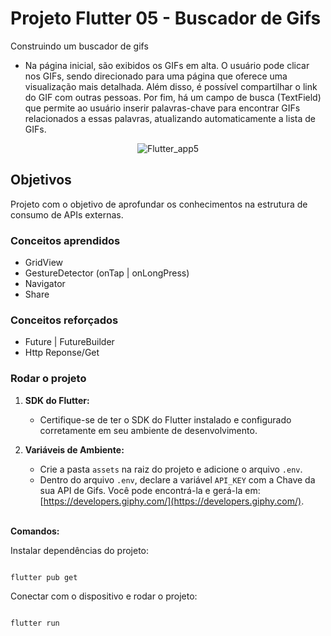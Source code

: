 # Projeto Flutter 05 - Buscador de Gifs
Construindo um buscador de gifs
- Na página inicial, são exibidos os GIFs em alta. O usuário pode clicar nos GIFs, sendo direcionado para uma página que oferece uma visualização mais detalhada. Além disso, é possível compartilhar o link do GIF com outras pessoas. Por fim, há um campo de busca (TextField) que permite ao usuário inserir palavras-chave para encontrar GIFs relacionados a essas palavras, atualizando automaticamente a lista de GIFs.

<div align="center">

![Flutter_app5](https://github.com/user-attachments/assets/bc21b657-d66c-48b6-9347-689883bc4b20)

</div>

## Objetivos 
Projeto com o objetivo de aprofundar os conhecimentos na estrutura de consumo de APIs externas.

### Conceitos aprendidos 
- GridView
- GestureDetector (onTap |  onLongPress)
- Navigator
- Share

### Conceitos reforçados
- Future | FutureBuilder
- Http Reponse/Get

### Rodar o projeto 
1. **SDK do Flutter:**
   - Certifique-se de ter o SDK do Flutter instalado e configurado corretamente em seu ambiente de desenvolvimento.

2. **Variáveis de Ambiente:**
    - Crie a pasta `assets` na raiz do projeto e adicione o arquivo `.env`.
    - Dentro do arquivo `.env`, declare a variável `API_KEY` com a Chave da sua API de Gifs. Você pode encontrá-la e gerá-la em: [https://developers.giphy.com/](https://developers.giphy.com/).

   <br>

<b>Comandos:</b> 

Instalar dependências do projeto:

``` 

flutter pub get 

``` 

Conectar com o dispositivo e rodar o projeto:

``` 

flutter run

```
